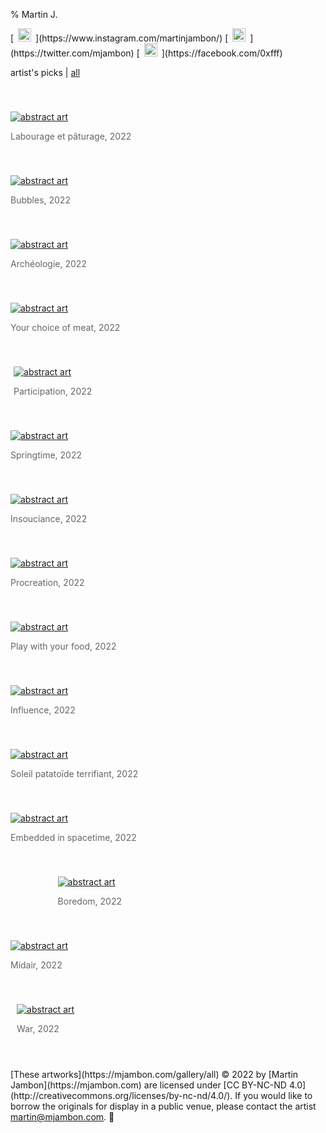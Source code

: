% Martin J.
<!-- generated by './build' -->

<p>
[<img src="/gallery/img/other/instagram-logo.png" style="height:1.5em;padding:0em 0.5em">](https://www.instagram.com/martinjambon/)
[<img src="/gallery/img/other/twitter-logo.png" style="height:1.5em;padding:0em 0.5em">](https://twitter.com/mjambon)
[<img src="/gallery/img/other/facebook-logo.png" style="height:1.5em;padding:0em 0.5em">](https://facebook.com/0xfff)
</p>
<p>
  <a >artist's picks</a> | <a href="/gallery/all">all</a>
</p>

<figure style="margin: 0px 0%; padding-top: 40px">
  <a href="/gallery/img/large/img-20220504-1.jpg">
    <img src="/gallery/img/medium/img-20220504-1.jpg" alt='abstract art' />
  </a>
  <figcaption style="color:#666; margin: 1em 0em">
    Labourage et pâturage, 2022
  </figcaption>
</figure>

<figure style="margin: 0px 0%; padding-top: 40px">
  <a href="/gallery/img/large/img-20220429.jpg">
    <img src="/gallery/img/medium/img-20220429.jpg" alt='abstract art' />
  </a>
  <figcaption style="color:#666; margin: 1em 0em">
    Bubbles, 2022
  </figcaption>
</figure>

<figure style="margin: 0px 0%; padding-top: 40px">
  <a href="/gallery/img/large/img-20220424.jpg">
    <img src="/gallery/img/medium/img-20220424.jpg" alt='abstract art' />
  </a>
  <figcaption style="color:#666; margin: 1em 0em">
    Archéologie, 2022
  </figcaption>
</figure>

<figure style="margin: 0px 0%; padding-top: 40px">
  <a href="/gallery/img/large/img-20220419.jpg">
    <img src="/gallery/img/medium/img-20220419.jpg" alt='abstract art' />
  </a>
  <figcaption style="color:#666; margin: 1em 0em">
    Your choice of meat, 2022
  </figcaption>
</figure>

<figure style="margin: 0px 1%; padding-top: 40px">
  <a href="/gallery/img/large/img-20220415.jpg">
    <img src="/gallery/img/medium/img-20220415.jpg" alt='abstract art' />
  </a>
  <figcaption style="color:#666; margin: 1em 0em">
    Participation, 2022
  </figcaption>
</figure>

<figure style="margin: 0px 0%; padding-top: 40px">
  <a href="/gallery/img/large/img-20220413-1.jpg">
    <img src="/gallery/img/medium/img-20220413-1.jpg" alt='abstract art' />
  </a>
  <figcaption style="color:#666; margin: 1em 0em">
    Springtime, 2022
  </figcaption>
</figure>

<figure style="margin: 0px 0%; padding-top: 40px">
  <a href="/gallery/img/large/img-20220405.jpg">
    <img src="/gallery/img/medium/img-20220405.jpg" alt='abstract art' />
  </a>
  <figcaption style="color:#666; margin: 1em 0em">
    Insouciance, 2022
  </figcaption>
</figure>

<figure style="margin: 0px 0%; padding-top: 40px">
  <a href="/gallery/img/large/img-20220403-3.jpg">
    <img src="/gallery/img/medium/img-20220403-3.jpg" alt='abstract art' />
  </a>
  <figcaption style="color:#666; margin: 1em 0em">
    Procreation, 2022
  </figcaption>
</figure>

<figure style="margin: 0px 0%; padding-top: 40px">
  <a href="/gallery/img/large/img-20220401-4.jpg">
    <img src="/gallery/img/medium/img-20220401-4.jpg" alt='abstract art' />
  </a>
  <figcaption style="color:#666; margin: 1em 0em">
    Play with your food, 2022
  </figcaption>
</figure>

<figure style="margin: 0px 0%; padding-top: 40px">
  <a href="/gallery/img/large/img-20220330.jpg">
    <img src="/gallery/img/medium/img-20220330.jpg" alt='abstract art' />
  </a>
  <figcaption style="color:#666; margin: 1em 0em">
    Influence, 2022
  </figcaption>
</figure>

<figure style="margin: 0px 0%; padding-top: 40px">
  <a href="/gallery/img/large/img-20220322-2.jpg">
    <img src="/gallery/img/medium/img-20220322-2.jpg" alt='abstract art' />
  </a>
  <figcaption style="color:#666; margin: 1em 0em">
    Soleil patatoïde terrifiant, 2022
  </figcaption>
</figure>

<figure style="margin: 0px 0%; padding-top: 40px">
  <a href="/gallery/img/large/img-20220320-1.jpg">
    <img src="/gallery/img/medium/img-20220320-1.jpg" alt='abstract art' />
  </a>
  <figcaption style="color:#666; margin: 1em 0em">
    Embedded in spacetime, 2022
  </figcaption>
</figure>

<figure style="margin: 0px 15%; padding-top: 40px">
  <a href="/gallery/img/large/img-20220317.jpg">
    <img src="/gallery/img/medium/img-20220317.jpg" alt='abstract art' />
  </a>
  <figcaption style="color:#666; margin: 1em 0em">
    Boredom, 2022
  </figcaption>
</figure>

<figure style="margin: 0px 0%; padding-top: 40px">
  <a href="/gallery/img/large/img-20220305-2.jpg">
    <img src="/gallery/img/medium/img-20220305-2.jpg" alt='abstract art' />
  </a>
  <figcaption style="color:#666; margin: 1em 0em">
    Midair, 2022
  </figcaption>
</figure>

<figure style="margin: 0px 2%; padding-top: 40px">
  <a href="/gallery/img/large/img-20220226.jpg">
    <img src="/gallery/img/medium/img-20220226.jpg" alt='abstract art' />
  </a>
  <figcaption style="color:#666; margin: 1em 0em">
    War, 2022
  </figcaption>
</figure>

<p class="discreet" style="margin-top:4em">
  [These artworks](https://mjambon.com/gallery/all) © 2022
  by [Martin Jambon](https://mjambon.com) are licensed under
  [CC BY-NC-ND 4.0](http://creativecommons.org/licenses/by-nc-nd/4.0/).
  If you would like to borrow the originals for display in a
  public venue, please contact the artist
  <a href="mailto:martin@mjambon.com">martin@mjambon.com</a>. 🙏
</p>
